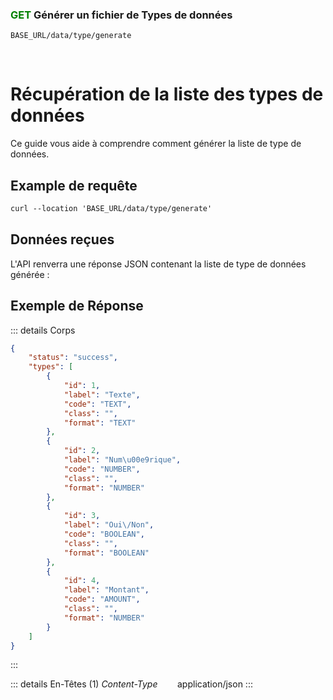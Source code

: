 ### <span style="color:green">GET</span>  Générer un fichier de Types de données  

````
BASE_URL/data/type/generate
````
<br>

# Récupération de la liste des types de données
Ce guide vous aide à comprendre comment générer la liste de type de données.

## Example de requête

```txt
curl --location 'BASE_URL/data/type/generate'
```

## Données reçues
L'API renverra une réponse JSON contenant la liste de type de données générée :

## Exemple de Réponse

::: details Corps  

```json
{
    "status": "success",
    "types": [
        {
            "id": 1,
            "label": "Texte",
            "code": "TEXT",
            "class": "",
            "format": "TEXT"
        },
        {
            "id": 2,
            "label": "Num\u00e9rique",
            "code": "NUMBER",
            "class": "",
            "format": "NUMBER"
        },
        {
            "id": 3,
            "label": "Oui\/Non",
            "code": "BOOLEAN",
            "class": "",
            "format": "BOOLEAN"
        },
        {
            "id": 4,
            "label": "Montant",
            "code": "AMOUNT",
            "class": "",
            "format": "NUMBER"
        }
    ]
}
```
:::

::: details En-Têtes (1)
 *Content-Type*    &nbsp;&nbsp;&nbsp;&nbsp;&nbsp;&nbsp;     application/json
:::

